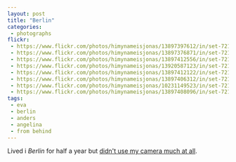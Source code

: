 ```yaml
---
layout: post
title: "Berlin"
categories:
 - photographs
flickr:
 - https://www.flickr.com/photos/himynameisjonas/13897397612/in/set-72157644057988491
 - https://www.flickr.com/photos/himynameisjonas/13897376871/in/set-72157644057988491
 - https://www.flickr.com/photos/himynameisjonas/13897412556/in/set-72157644057988491
 - https://www.flickr.com/photos/himynameisjonas/13920587123/in/set-72157644057988491
 - https://www.flickr.com/photos/himynameisjonas/13897412122/in/set-72157644057988491
 - https://www.flickr.com/photos/himynameisjonas/13897406312/in/set-72157644057988491
 - https://www.flickr.com/photos/himynameisjonas/10231149523/in/set-72157644057988491
 - https://www.flickr.com/photos/himynameisjonas/13897408096/in/set-72157644057988491
tags:
 - eva
 - berlin
 - anders
 - angelina
 - from behind
---
```


Lived i *Berlin* for half a year but [didn't use my camera much at all](https://www.flickr.com/photos/himynameisjonas/sets/72157644057988491).

